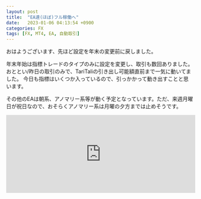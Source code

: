 ```yaml
---
layout: post
title:  "EA達(ほぼ)フル稼働へ"
date:   2023-01-06 04:13:54 +0900
categories: FX
tags: [FX, MT4, EA, 自動取引]
---
```

おはようございます、先ほど設定を年末の変更前に戻しました。

年末年始は指標トレードのタイプのみに設定を変更し、取引も数回ありました。
おととい/昨日の取引のみで、TariTaliの引き出し可能額直前まで一気に動いてました。
今日も指標はいくつか入っているので、引っかかって動き出すことと思います。

その他のEAは朝系、アノマリー系等が動く予定となっています。ただ、来週月曜日が祝日なので、おそらくアノマリー系は月曜の夕方までは止めそうです。

<iframe scrolling="no" src="https://blog.fx-on.com/parts/systemtrade_ranking_parts.php?i=3&r=0&s=0&w=500&h=200&fr=52B800&fo=FFFFFF&m=3&u=2742" frameborder="0" width="510" height="210" class="gg-hide"></iframe><img class="ext-content" style="display: block;" border="0" width="1" height="1" src="https://www.gogojungle.co.jp/re/img/XABrkfzlvdt40IM?i=3"/>
